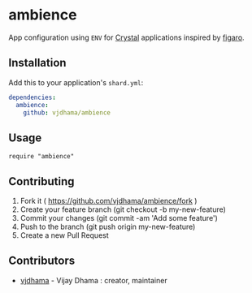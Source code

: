 # ambience

App configuration using `ENV` for [Crystal](http://crystal-lang.org/) applications inspired by [figaro](https://github.com/laserlemon/figaro).

## Installation


Add this to your application's `shard.yml`:

```yaml
dependencies:
  ambience:
    github: vjdhama/ambience
```


## Usage


```crystal
require "ambience"
```


## Contributing

1. Fork it ( https://github.com/vjdhama/ambience/fork )
2. Create your feature branch (git checkout -b my-new-feature)
3. Commit your changes (git commit -am 'Add some feature')
4. Push to the branch (git push origin my-new-feature)
5. Create a new Pull Request

## Contributors

- [vjdhama](https://github.com/vjdhama) - Vijay Dhama : creator, maintainer

